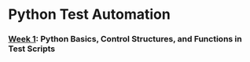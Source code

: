 # Python Test Automation

### [Week 1](weeks/week01/week01.md): Python Basics, Control Structures, and Functions in Test Scripts
